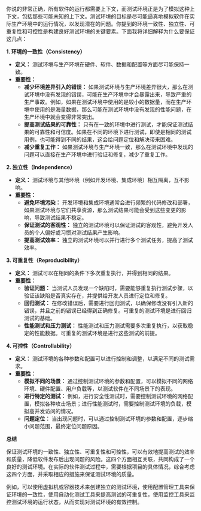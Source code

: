 你说的非常正确，所有软件的运行都需要上下文，而测试环境正是为了模拟这种上下文，包括那些可能未知的上下文。测试环境的目标是尽可能逼真地模拟软件在实际生产环境中的运行情况，以发现潜在的问题。你提到的环境一致性、独立性、可重复性和可控性是构建良好测试环境的关键要素。下面我将详细解释为什么要保证这几点：

**1. 环境的一致性（Consistency）**

- **定义：** 测试环境与生产环境在硬件、软件、数据和配置等方面尽可能保持一致。
- **重要性：**
    - **减少环境差异引入的错误：** 如果测试环境与生产环境差异很大，那么在测试环境中没有发现的错误，可能在生产环境中才会暴露出来，导致严重的生产事故。例如，如果在测试环境中使用的是较小的数据量，而在生产环境中使用的是海量数据，那么可能在测试环境中没有发现的性能问题，在生产环境中就会变得非常突出。
    - **提高测试结果的可靠性：** 只有在一致的环境中进行测试，才能保证测试结果的可靠性和可信度。如果在不同的环境下进行测试，即使是相同的测试用例，也可能得到不同的结果，这会给问题定位和解决带来困难。
    - **减少重复工作：** 如果测试环境与生产环境一致，那么在测试环境中发现的问题可以直接在生产环境中进行验证和修复，减少了重复工作。

**2. 独立性（Independence）**

- **定义：** 测试环境与其他环境（例如开发环境、集成环境）相互隔离，互不影响。
- **重要性：**
    - **避免环境污染：** 开发环境和集成环境通常会进行频繁的代码修改和部署，如果测试环境与它们共享资源，那么测试结果可能会受到这些变更的影响，导致测试结果不稳定。
    - **保证测试的客观性：** 独立的测试环境可以保证测试的客观性，避免开发人员的个人偏好或习惯对测试结果产生影响。
    - **提高测试效率：** 独立的测试环境可以并行进行多个测试任务，提高了测试效率。

**3. 可重复性（Reproducibility）**

- **定义：** 测试可以在相同的条件下多次重复执行，并得到相同的结果。
- **重要性：**
    - **验证问题：** 当测试人员发现一个缺陷时，需要能够重复执行测试步骤，以验证该缺陷是否真实存在，并提供给开发人员进行定位和修复。
    - **回归测试：** 在修改错误后，需要进行回归测试，以确保修改没有引入新的错误，并且之前的错误已经得到正确修复。可重复的测试环境是进行回归测试的基础。
    - **性能测试和压力测试：** 性能测试和压力测试需要多次重复执行，以获取稳定的性能数据。可重复的测试环境是进行这些测试的前提。

**4. 可控性（Controllability）**

- **定义：** 测试环境的各种参数和配置可以进行控制和调整，以满足不同的测试需求。
- **重要性：**
    - **模拟不同的场景：** 通过控制测试环境的参数和配置，可以模拟不同的网络环境、硬件配置、用户负载等，以测试软件在不同场景下的表现。
    - **进行特定的测试：** 例如，进行安全性测试时，需要控制测试环境的网络配置，模拟各种攻击场景；进行性能测试时，需要控制测试环境的负载，模拟高并发访问的情况。
    - **问题定位：** 当出现问题时，可以通过控制测试环境的参数和配置，逐步缩小问题范围，最终定位问题原因。

**总结**

保证测试环境的一致性、独立性、可重复性和可控性，可以有效地提高测试的效率和质量，降低软件发布后出现问题的风险。这四个方面相互关联，共同构成了一个良好的测试环境。在实际的软件测试过程中，需要根据项目的具体情况，综合考虑这四个方面，并采取相应的措施来保证测试环境的质量。

例如，可以使用虚拟机或容器技术来创建独立的测试环境，使用配置管理工具来保证环境的一致性，使用自动化测试工具来提高测试的可重复性，使用监控工具来监控测试环境的运行状态，从而实现对测试环境的有效控制。